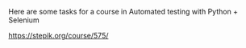 Here are some tasks for a course
in Automated testing with Python + Selenium

https://stepik.org/course/575/


